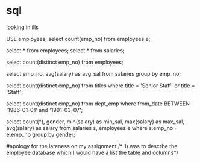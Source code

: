 # sql
looking in ills

USE employees;
select count(emp_no)
from employees e;



select * from employees;
select * from salaries;

select count(distinct emp_no)
from employees;

select emp_no, avg(salary) as avg_sal
from salaries
group by emp_no;

select count(distinct emp_no)
from titles
where title = 'Senior Staff' or
title = 'Staff';

select count(distinct emp_no)
from dept_emp 
where from_date BETWEEN '1986-01-01' and '1991-03-07';


select count(*), gender, min(salary) as min_sal,
max(salary) as max_sal, avg(salary) as salary
from salaries s, employees e
where s.emp_no = e.emp_no
group by gender;

#apology for the lateness on my assignment
/* 1) was to descrbe the employee database 
which I would have a list the table and
columns*/

